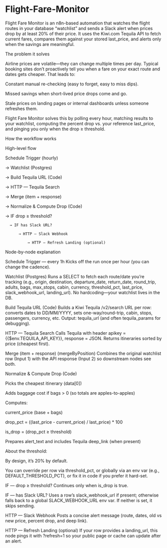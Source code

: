 # Flight-Fare-Monitor

Flight Fare Monitor is an n8n-based automation that watches the flight routes in your database “watchlist” and sends a Slack alert when prices drop by at least 20% of their price.
It uses the Kiwi.com Tequila API to fetch current fares, compares them against your stored last_price, and alerts only when the savings are meaningful.

The problem it solves

Airline prices are volatile—they can change multiple times per day. Typical booking sites don’t proactively tell you when a fare on your exact route and dates gets cheaper. That leads to:

Constant manual re-checking (easy to forget, easy to miss dips).

Missed savings when short-lived price drops come and go.

Stale prices on landing pages or internal dashboards unless someone refreshes them.

Flight Fare Monitor solves this by polling every hour, matching results to your watchlist, computing the percent drop vs. your reference last_price, and pinging you only when the drop ≥ threshold.

How the workflow works


High-level flow

Schedule Trigger (hourly)

  → Watchlist (Postgres)
  
  → Build Tequila URL (Code)
  
  → HTTP — Tequila Search
  
  → Merge (item + response)
  
  → Normalize & Compute Drop (Code)
  
  → IF drop ≥ threshold?
  
      → IF has Slack URL?
      
          → HTTP — Slack Webhook
          
              → HTTP — Refresh Landing (optional)


Node-by-node explanation

Schedule Trigger — every 1h
Kicks off the run once per hour (you can change the cadence).

Watchlist (Postgres)
Runs a SELECT to fetch each route/date you’re tracking (e.g., origin, destination, departure_date, return_date, round_trip, adults, bags, max_stops, cabin, currency, threshold_pct, last_price, slack_webhook_url, landing_url).
No hardcoding—your watchlist lives in the DB.

Build Tequila URL (Code)
Builds a Kiwi Tequila /v2/search URL per row: converts dates to DD/MM/YYYY, sets one-way/round-trip, cabin, stops, passengers, currency, etc.
Output: tequila_url (and often tequila_params for debugging).

HTTP — Tequila Search
Calls Tequila with header apikey = {{$env.TEQUILA_API_KEY}}, response = JSON. Returns itineraries sorted by price (cheapest first).

Merge (item + response) (mergeByPosition)
Combines the original watchlist row (Input 1) with the API response (Input 2) so downstream nodes see both.

Normalize & Compute Drop (Code)

Picks the cheapest itinerary (data[0])

Adds baggage cost if bags > 0 (so totals are apples-to-apples)

Computes:

current_price (base + bags)

drop_pct = ((last_price - current_price) / last_price) * 100

is_drop = (drop_pct ≥ threshold)

Prepares alert_text and includes Tequila deep_link (when present)

About the threshold:

By design, it’s 20% by default.

You can override per row via threshold_pct, or globally via an env var (e.g., DEFAULT_THRESHOLD_PCT), or fix it in code if you prefer it hard-set.

IF — drop ≥ threshold?
Continues only when is_drop is true.

IF — has Slack URL?
Uses a row’s slack_webhook_url if present; otherwise falls back to a global SLACK_WEBHOOK_URL env var. If neither is set, it skips sending.

HTTP — Slack Webhook
Posts a concise alert message (route, dates, old vs new price, percent drop, and deep link).

HTTP — Refresh Landing (optional)
If your row provides a landing_url, this node pings it with ?refresh=1 so your public page or cache can update after an alert.
